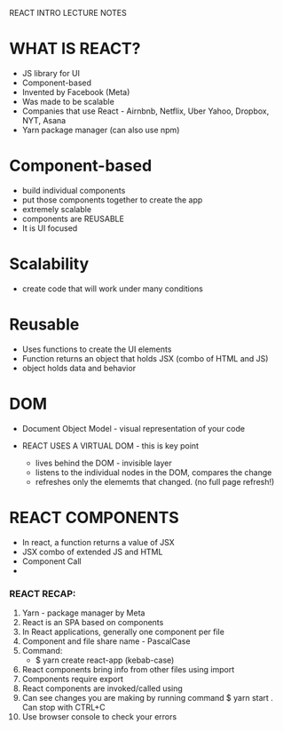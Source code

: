 REACT INTRO LECTURE NOTES


# WHAT IS REACT?
- JS library for UI
- Component-based  
- Invented by Facebook (Meta) 
- Was made to be scalable 
- Companies that use React - Airnbnb, Netflix, Uber Yahoo, Dropbox, NYT, Asana
- Yarn package manager (can also use npm) 

# Component-based
- build individual components
- put those components together to create the app
- extremely scalable
- components are REUSABLE
- It is UI focused

# Scalability
 - create code that will work under many conditions

# Reusable
- Uses functions to create the UI elements
- Function returns an object that holds JSX (combo of HTML and JS)
- object holds data and behavior


# DOM
- Document Object Model - visual representation of your code

- REACT USES A VIRTUAL DOM - this is key point
    - lives behind the DOM - invisible layer
    - listens to the individual nodes in the DOM, compares the change
    - refreshes only the elememts that changed. (no full page refresh!)

# REACT COMPONENTS

- In react, a function returns a value of JSX
- JSX combo of extended JS and HTML
- Component Call 
 - <Component/>


### REACT RECAP:

1. Yarn - package manager by Meta
2. React is an SPA based on components
3. In React applications, generally one component per file
4. Component and file share name - PascalCase
5. Command:
    - $ yarn create react-app <app-name>  (kebab-case)
6. React components bring info from other files using  import
7. Components require export
8. React components are invoked/called using <ComponentName/>
9. Can see changes you are making by running command  $ yarn start .  Can stop with CTRL+C
10. Use browser console to check your errors
